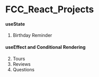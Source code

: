 # FCC_React_Projects

#### useState

1. Birthday Reminder

#### useEffect and Conditional Rendering

2. Tours
3. Reviews
4. Questions
